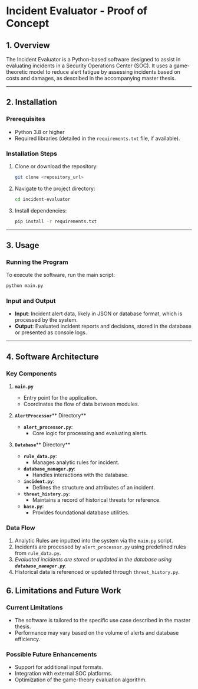 # Incident Evaluator - Proof of Concept

## **1. Overview**

The Incident Evaluator is a Python-based software designed to assist in evaluating incidents in a Security Operations Center (SOC). It uses a game-theoretic model to reduce alert fatigue by assessing incidents based on costs and damages, as described in the accompanying master thesis.

---

## **2. Installation**

### **Prerequisites**

- Python 3.8 or higher
- Required libraries (detailed in the `requirements.txt` file, if available).

### **Installation Steps**

1. Clone or download the repository:
   ```bash
   git clone <repository_url>
   ```
2. Navigate to the project directory:
   ```bash
   cd incident-evaluator
   ```
3. Install dependencies:
   ```bash
   pip install -r requirements.txt
   ```

---

## **3. Usage**

### **Running the Program**

To execute the software, run the main script:

```bash
python main.py
```

### **Input and Output**

- **Input**: Incident alert data, likely in JSON or database format, which is processed by the system.
- **Output**: Evaluated incident reports and decisions, stored in the database or presented as console logs.

---

## **4. Software Architecture**

### **Key Components**

1. **`main.py`**

   - Entry point for the application.
   - Coordinates the flow of data between modules.

2. **`AlertProcessor`**\*\* Directory\*\*

   - **`alert_processor.py`**:
     - Core logic for processing and evaluating alerts.

3. **`Database`**\*\* Directory\*\*

   - **`rule_data.py`**:
     - Manages analytic rules for incident.
   - **`database_manager.py`**:
     - Handles interactions with the database.
   - **`incident.py`**:
     - Defines the structure and attributes of an incident.
   - **`threat_history.py`**:
     - Maintains a record of historical threats for reference.
   - **`base.py`**:
     - Provides foundational database utilities.

### **Data Flow**

1. Analytic Rules are inputted into the system via the `main.py` script.
2. Incidents are processed by `alert_processor.py` using predefined rules from `rule_data.py`.
3. *Evaluated incidents are stored or updated in the database using ****`database_manager.py`****.*
4. Historical data is referenced or updated through `threat_history.py`.

## **6. Limitations and Future Work**

### **Current Limitations**

- The software is tailored to the specific use case described in the master thesis.
- Performance may vary based on the volume of alerts and database efficiency.

### **Possible Future Enhancements**

- Support for additional input formats.
- Integration with external SOC platforms.
- Optimization of the game-theory evaluation algorithm.
